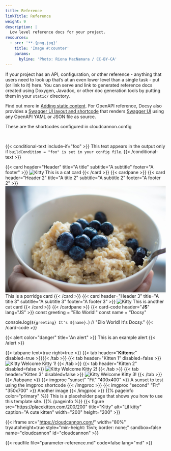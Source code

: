 ```yaml
---
title: Reference
linkTitle: Reference
weight: 9
description: |
  Low level reference docs for your project.
resources:
  - src: '**.{png,jpg}'
    title: 'Image #:counter'
    params:
      byline: 'Photo: Riona MacNamara / CC-BY-CA'
---
```

If your project has an API, configuration, or other reference - anything that users need to look up that’s at an even lower level than a single task - put (or link to it) here. You can serve and link to generated reference docs created using Doxygen, Javadoc, or other doc generation tools by putting them in your `static/` directory.

Find out more in [Adding static content](https://docsy.dev/docs/adding-content/content/#adding-static-content). For OpenAPI reference, Docsy also provides a [Swagger UI layout and shortcode](https://www.docsy.dev/docs/adding-content/shortcodes/#swaggerui) that renders [Swagger UI](https://swagger.io/tools/swagger-ui/) using any OpenAPI YAML or JSON file as source.

These are the shortcodes configured in cloudcannon.config

&nbsp;

{{< conditional-text include-if="foo" >}}
This text appears in the output only if `buildCondition = "foo" is set in your config file`.
{{< /conditional-text >}}

{{< card header="Header" title="A title" subtitle="A subtitle" footer="A footer" >}}
  <img src="https://placekitten.com/350/400" alt="Kitty" />
  This is a cat card
{{< /card >}}
{{< cardpane >}}
{{< card header="Header 2" title="A title 2" subtitle="A subtitle 2" footer="A footer 2" >}}
  ![porridge](second-image.jpg) <br>
  This is a porridge card
{{< /card >}}
{{< card header="Header 3" title="A title 3" subtitle="A subtitle 3" footer="A footer 3" >}}
  <img src="https://placekitten.com/450/400" alt="Kitty" />
  This is another cat card
{{< /card >}}
{{< /cardpane >}}
{{< card-code header="**JS**" lang="JS" >}}
  const greeting = "Ello World!"
  const name = "Docsy"

  console.log(`${greeting} It's ${name}.`) // "Ello World! It's Docsy."
{{< /card-code >}}

{{< alert color="danger" title="An alert" >}}
  This is an example alert
{{< /alert >}}

{{< tabpane text=true right=true >}}
  {{< tab header="**Kittens**:" disabled=true >}}{{< /tab >}}
  {{< tab header="Kitten 1" disabled=false >}}
    <img src="https://placekitten.com/500/500" alt="Kitty" />
    Welcome Kitty 1!
  {{< /tab >}}
  {{< tab header="Kitten 2" disabled=false >}}
    <img src="https://placekitten.com/500/450" alt="Kitty" />
    Welcome Kitty 2!
  {{< /tab >}}
  {{< tab header="Kitten 3" disabled=false >}}
    <img src="https://placekitten.com/500/400" alt="Kitty" />
    Welcome Kitty 3!
  {{< /tab >}}
{{< /tabpane >}}
{{< imgproc "sunset" "Fit" "400x400" >}}
  A sunset to test using the imgproc shortcode
{{< /imgproc >}}
{{< imgproc "second" "Fit" "350x700" >}}
  Another image
{{< /imgproc >}}
{{% pageinfo color="primary" %}}
  This is a placeholder page that shows you how to use this template site.
{{% /pageinfo %}}
{{< figure src="https://placekitten.com/200/200" title="Kitty" alt="Lil kitty" caption="A cute kitten" width="200" height="200" >}}

{{< iframe src="https://cloudcannon.com/" width="80%" tryautoheight=true style="min-height: 15vh; border: none;" sandbox=false name="cloudcannon" id="cloudcannon" >}}

{{< readfile file="parameter-reference.md" code=false lang="md" >}}